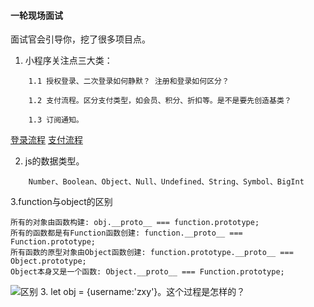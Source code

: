 #### 一轮现场面试
面试官会引导你，挖了很多项目点。
1. 小程序关注点三大类：
```
    1.1 授权登录、二次登录如何静默？ 注册和登录如何区分？

    1.2 支付流程。区分支付类型，如会员、积分、折扣等。是不是要先创造基类？

    1.3 订阅通知。
```
[登录流程](https://developers.weixin.qq.com/miniprogram/dev/framework/open-ability/login.html)
[支付流程](https://blog.csdn.net/weixin_39971163/article/details/108529998)  

2. js的数据类型。  
```
    Number、Boolean、Object、Null、Undefined、String、Symbol、BigInt
```
3.function与object的区别
```
所有的对象由函数构建: obj.__proto__ === function.prototype;
所有的函数都是有Function函数创建: function.__proto__ === Function.prototype;
所有函数的原型对象由Object函数创建: function.prototype.__proto__ === Object.prototype;
Object本身又是一个函数: Object.__proto__ === Function.prototype;
```
![区别](https://img.jbzj.com/file_images/article/201501/201501260945512.jpg)
3. let obj = {username:'zxy'}。这个过程是怎样的？
```

```
  

